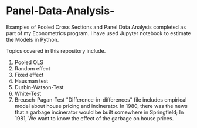 # Panel-Data-Analysis-
Examples of Pooled Cross Sections and Panel Data Analysis completed as part of my Econometrics program. I have used Jupyter notebook to estimate the Models in Python.

Topics covered in this repository include.

1.	Pooled OLS
2.	Random effect
3.	Fixed effect
4.	Hausman test
5.	Durbin-Watson-Test
6.	White-Test
7.	Breusch-Pagan-Test
"Difference-in-differences" file includes empirical model about house pricing and incinerator. In 1980, there was the news that a garbage incinerator would be built somewhere in Springfield; In 1981, We want to know the effect of the garbage on house prices.

